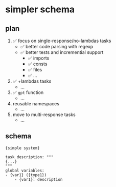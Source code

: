 # simpler schema

## plan

1. ✅ focus on single-response/no-lambdas tasks
    - ✅ better code parsing with regexp
    - ✅ better tests and incremential support
        - ✅ imports
        - ✅ consts
        - ✅ files
        - ✅ ...
2. ✅ +lambdas tasks
    - ...
3. ✅ `gpt` function
    - ...
4. reusable namespaces
    - ...
5. move to multi-response tasks
    - ...

## schema

```
{simple system}

task description: """
{...}
"""
global variables:
- {var1} ({type1})
    - {var1}: description
```
